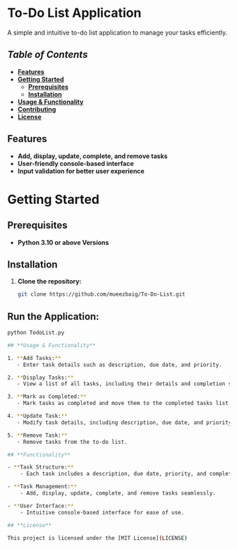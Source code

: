# **To-Do List Application**
A simple and intuitive to-do list application to manage your tasks efficiently.

## _Table of Contents_

- [**Features**](#features)
- [**Getting Started**](#getting-started)
  - [**Prerequisites**](#prerequisites)
  - [**Installation**](#installation)
- [**Usage & Functionality**](#usage--functionality)
- [**Contributing**](#contributing)
- [**License**](#license)

## **Features**

- **Add, display, update, complete, and remove tasks**
- **User-friendly console-based interface**
- **Input validation for better user experience**

# **Getting Started**

## **Prerequisites**

- **Python 3.10 or above Versions**

## **Installation**

1. **Clone the repository:**

   ```bash
   git clone https://github.com/mueezbaig/To-Do-List.git

## Run the Application:

```bash
python TodoList.py

## **Usage & Functionality**

1. **Add Tasks:**
   - Enter task details such as description, due date, and priority.

2. **Display Tasks:**
   - View a list of all tasks, including their details and completion status.

3. **Mark as Completed:**
   - Mark tasks as completed and move them to the completed tasks list.

4. **Update Task:**
   - Modify task details, including description, due date, and priority.

5. **Remove Task:**
   - Remove tasks from the to-do list.

## **Functionality**

- **Task Structure:**
    - Each task includes a description, due date, priority, and completion status.

- **Task Management:**
    - Add, display, update, complete, and remove tasks seamlessly.

- **User Interface:**
    - Intuitive console-based interface for ease of use.

## **License**

This project is licensed under the [MIT License](LICENSE)



